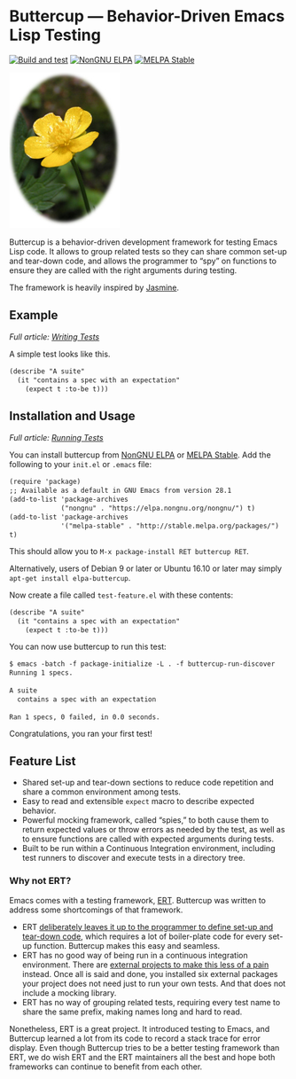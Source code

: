 # Buttercup — Behavior-Driven Emacs Lisp Testing

[![Build and test](https://github.com/jorgenschaefer/emacs-buttercup/actions/workflows/test.yml/badge.svg)](https://github.com/jorgenschaefer/emacs-buttercup/actions/workflows/test.yml)
[![NonGNU ELPA](https://elpa.nongnu.org/nongnu/buttercup.svg)](https://elpa.nongnu.org/nongnu/buttercup.html)
[![MELPA Stable](http://stable.melpa.org/packages/buttercup-badge.svg)](http://stable.melpa.org/#/buttercup)

![Ranculus repens, photo by sannse](docs/images/buttercup.jpg)

Buttercup is a behavior-driven development framework for testing Emacs
Lisp code. It allows to group related tests so they can share common
set-up and tear-down code, and allows the programmer to “spy” on
functions to ensure they are called with the right arguments during
testing.

The framework is heavily inspired by
[Jasmine](https://jasmine.github.io/edge/introduction.html).

## Example

*Full article: [Writing Tests](docs/writing-tests.md)*

A simple test looks like this.

```Lisp
(describe "A suite"
  (it "contains a spec with an expectation"
    (expect t :to-be t)))
```

## Installation and Usage

*Full article: [Running Tests](docs/running-tests.md)*

You can install buttercup from
[NonGNU ELPA](https://elpa.nongnu.org/) or
[MELPA Stable](http://stable.melpa.org/). Add the following to your
`init.el` or `.emacs` file:

```
(require 'package)
;; Available as a default in GNU Emacs from version 28.1
(add-to-list 'package-archives
             ("nongnu" . "https://elpa.nongnu.org/nongnu/") t)
(add-to-list 'package-archives
             '("melpa-stable" . "http://stable.melpa.org/packages/") t)
```

This should allow you to `M-x package-install RET buttercup RET`.

Alternatively, users of Debian 9 or later or Ubuntu 16.10 or later may
simply `apt-get install elpa-buttercup`.

Now create a file called `test-feature.el` with these contents:

```Lisp
(describe "A suite"
  (it "contains a spec with an expectation"
    (expect t :to-be t)))
```

You can now use buttercup to run this test:

```
$ emacs -batch -f package-initialize -L . -f buttercup-run-discover
Running 1 specs.

A suite
  contains a spec with an expectation

Ran 1 specs, 0 failed, in 0.0 seconds.
```

Congratulations, you ran your first test!

## Feature List

- Shared set-up and tear-down sections to reduce code repetition and
  share a common environment among tests.
- Easy to read and extensible `expect` macro to describe expected
  behavior.
- Powerful mocking framework, called “spies,” to both cause them to
  return expected values or throw errors as needed by the test, as
  well as to ensure functions are called with expected arguments
  during tests.
- Built to be run within a Continuous Integration environment,
  including test runners to discover and execute tests in a directory
  tree.

### Why not ERT?

Emacs comes with a testing framework,
[ERT](https://www.gnu.org/software/emacs/manual/html_mono/ert.html).
Buttercup was written to address some shortcomings of that framework.

- ERT
  [deliberately leaves it up to the programmer to define set-up and tear-down code](https://www.gnu.org/software/emacs/manual/html_mono/ert.html#Fixtures-and-Test-Suites),
  which requires a lot of boiler-plate code for every set-up function.
  Buttercup makes this easy and seamless.
- ERT has no good way of being run in a continuous integration
  environment. There are
  [external projects to make this less of a pain](https://github.com/rejeep/ert-runner.el)
  instead. Once all is said and done, you installed six external
  packages your project does not need just to run your own tests. And
  that does not include a mocking library.
- ERT has no way of grouping related tests, requiring every test name
  to share the same prefix, making names long and hard to read.

Nonetheless, ERT is a great project. It introduced testing to Emacs,
and Buttercup learned a lot from its code to record a stack trace for
error display. Even though Buttercup tries to be a better testing
framework than ERT, we do wish ERT and the ERT maintainers all the
best and hope both frameworks can continue to benefit from each other.
